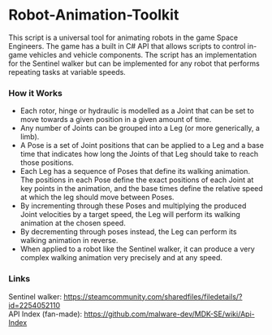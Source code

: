 # Robot-Animation-Toolkit
This script is a universal tool for animating robots in the game Space Engineers. The game has a built in C# API that allows scripts to control in-game vehicles and vehicle components. The script has an implementation for the Sentinel walker but can be implemented for any robot that performs repeating tasks at variable speeds.

### How it Works
- Each rotor, hinge or hydraulic is modelled as a Joint that can be set to move towards a given position in a given amount of time.
- Any number of Joints can be grouped into a Leg (or more generically, a limb).
- A Pose is a set of Joint positions that can be applied to a Leg and a base time that indicates how long the Joints of that Leg should take to reach those positions.
- Each Leg has a sequence of Poses that define its walking animation. The positions in each Pose define the exact positions of each Joint at key points in the animation, and the base times define the relative speed at which the leg should move between Poses.
- By incrementing through these Poses and multiplying the produced Joint velocities by a target speed, the Leg will perform its walking animation at the chosen speed.
- By decrementing through poses instead, the Leg can perform its walking animation in reverse.
- When applied to a robot like the Sentinel walker, it can produce a very complex walking animation very precisely and at any speed.

### Links
Sentinel walker: https://steamcommunity.com/sharedfiles/filedetails/?id=2254052110  
API Index (fan-made): https://github.com/malware-dev/MDK-SE/wiki/Api-Index
